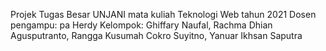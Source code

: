 Projek Tugas Besar UNJANI mata kuliah Teknologi Web tahun 2021
Dosen pengampu: pa Herdy
Kelompok: Ghiffary Naufal, Rachma Dhian Agusputranto, Rangga Kusumah Cokro Suyitno, Yanuar Ikhsan Saputra
